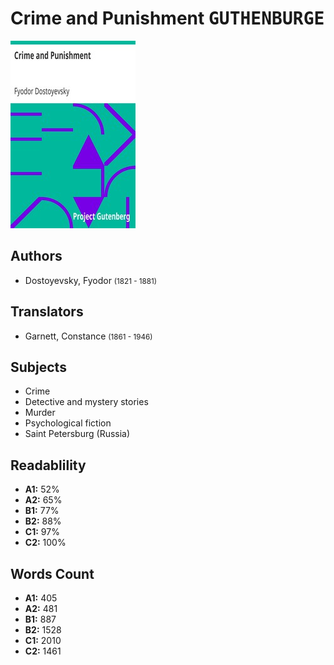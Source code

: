 # Crime and Punishment <kbd>GUTHENBURGE</kbd>

![](./cover.medium.jpg "")

## Authors


 - Dostoyevsky, Fyodor <small>(1821 - 1881)</small>

## Translators


 - Garnett, Constance <small>(1861 - 1946)</small>

## Subjects


 - Crime
 - Detective and mystery stories
 - Murder
 - Psychological fiction
 - Saint Petersburg (Russia)

## Readablility


 - **A1:** 52%
 - **A2:** 65%
 - **B1:** 77%
 - **B2:** 88%
 - **C1:** 97%
 - **C2:** 100%

## Words Count


 - **A1:** 405
 - **A2:** 481
 - **B1:** 887
 - **B2:** 1528
 - **C1:** 2010
 - **C2:** 1461
